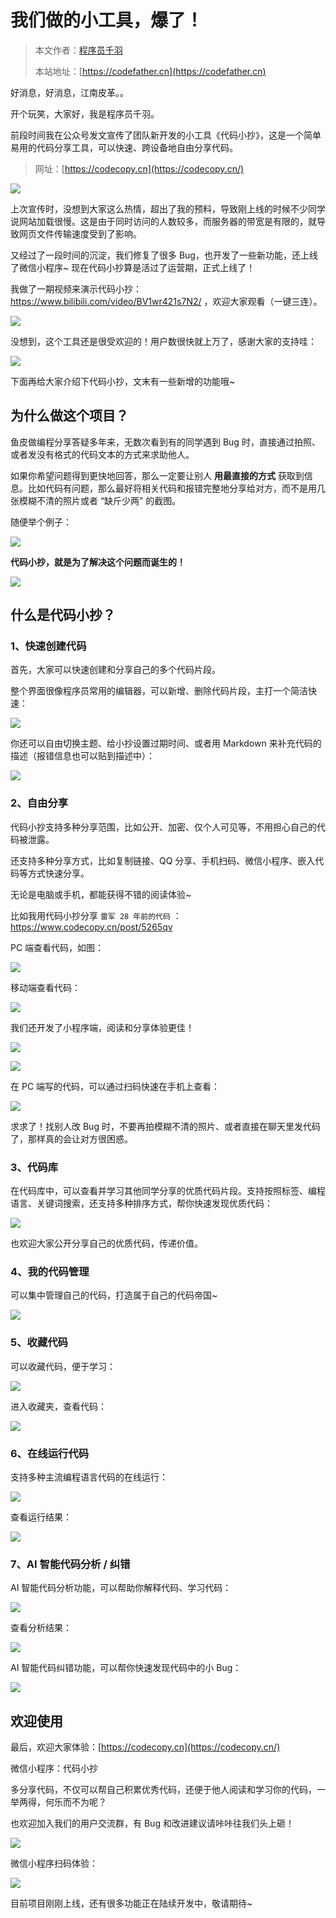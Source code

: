 # 我们做的小工具，爆了！

> 本文作者：[程序员千羽](https://yuyuanweb.feishu.cn/wiki/Abldw5WkjidySxkKxU2cQdAtnah)
>
> 本站地址：[https://codefather.cn](https://codefather.cn)

好消息，好消息，江南皮革。。

开个玩笑，大家好，我是程序员千羽。

前段时间我在公众号发文宣传了团队新开发的小工具《代码小抄》，这是一个简单易用的代码分享工具，可以快速、跨设备地自由分享代码。

> 网址：[https://codecopy.cn](https://codecopy.cn/)

![](https://pic.yupi.icu/1/1705646241236-26786c47-1251-4891-85f3-e91ac9e4be94-20240125151504219-20240222165129145.png)

上次宣传时，没想到大家这么热情，超出了我的预料，导致刚上线的时候不少同学说网站加载很慢。这是由于同时访问的人数较多，而服务器的带宽是有限的，就导致网页文件传输速度受到了影响。

又经过了一段时间的沉淀，我们修复了很多 Bug，也开发了一些新功能，还上线了微信小程序~ 现在代码小抄算是活过了运营期，正式上线了！

我做了一期视频来演示代码小抄：https://www.bilibili.com/video/BV1wr421s7N2/ ，欢迎大家观看（一键三连）。

![](https://pic.yupi.icu/1/image-20240222165649364.png)

没想到，这个工具还是很受欢迎的！用户数很快就上万了，感谢大家的支持哇：

![](https://pic.yupi.icu/1/image-20240222165000215.png)

下面再给大家介绍下代码小抄，文末有一些新增的功能哦~



## 为什么做这个项目？

鱼皮做编程分享答疑多年来，无数次看到有的同学遇到 Bug 时，直接通过拍照、或者发没有格式的代码文本的方式来求助他人。

如果你希望问题得到更快地回答，那么一定要让别人 **用最直接的方式** 获取到信息。比如代码有问题，那么最好将相关代码和报错完整地分享给对方，而不是用几张模糊不清的照片或者 “缺斤少两” 的截图。

随便举个例子：

![](https://pic.yupi.icu/1/1705646375558-add82d49-e6de-4da0-a4d1-2b01457cd561-20240125151504317.png)



**代码小抄，就是为了解决这个问题而诞生的！**

![](https://pic.yupi.icu/1/1706167426894-2d60154c-5ea1-499f-b0b4-bb952bea1e55.png)



## 什么是代码小抄？

### 1、快速创建代码

首先，大家可以快速创建和分享自己的多个代码片段。

整个界面很像程序员常用的编辑器，可以新增、删除代码片段，主打一个简洁快速：

![](https://pic.yupi.icu/1/1705645451535-bfccc44f-4d59-4f09-a9d3-51abf191a14d-20240125151504401.png)



你还可以自由切换主题、给小抄设置过期时间、或者用 Markdown 来补充代码的描述（报错信息也可以贴到描述中）：

![](https://pic.yupi.icu/1/1705646531538-1e224aee-a07c-49c5-a706-06ad50c5486e-20240125151504711.png)



### 2、自由分享

代码小抄支持多种分享范围，比如公开、加密、仅个人可见等，不用担心自己的代码被泄露。

还支持多种分享方式，比如复制链接、QQ 分享、手机扫码、微信小程序、嵌入代码等方式快速分享。

无论是电脑或手机，都能获得不错的阅读体验~

比如我用代码小抄分享 `雷军 28 年前的代码` ：https://www.codecopy.cn/post/5265qv

PC 端查看代码，如图：

![](https://cdn.nlark.com/yuque/0/2024/png/398476/1708408766928-5cde67a4-73df-4e0a-abeb-0a0365a3a66b.png)



移动端查看代码：

![](https://pic.yupi.icu/1/image-20240125152709766.png)



我们还开发了小程序端，阅读和分享体验更佳！

![](https://pic.yupi.icu/1/1708515375745-5181f33d-d5d1-4f7e-880c-ea1a3a8f8fbc.jpeg)

![](https://pic.yupi.icu/1/1708515387828-a2ca0f14-0a80-43c0-9b39-bf4a4e695a3c.jpeg)



在 PC 端写的代码，可以通过扫码快速在手机上查看：

![](https://pic.yupi.icu/1/1708515482934-61841827-5411-4c30-8c13-944017d970fd.png)



求求了！找别人改 Bug 时，不要再拍模糊不清的照片、或者直接在聊天里发代码了，那样真的会让对方很困惑。



### 3、代码库

在代码库中，可以查看并学习其他同学分享的优质代码片段。支持按照标签、编程语言、关键词搜索，还支持多种排序方式，帮你快速发现优质代码：

![](https://pic.yupi.icu/1/1708409323994-2a884b77-6078-4761-9fab-c73028a0a757.png)



也欢迎大家公开分享自己的优质代码，传递价值。



### 4、我的代码管理

可以集中管理自己的代码，打造属于自己的代码帝国~

![](https://pic.yupi.icu/1/1708409549423-1218ac08-afca-407c-92ac-d43233f98770.png)



### 5、收藏代码

可以收藏代码，便于学习：

![](https://pic.yupi.icu/1/1708514581859-9b4ef492-d542-4054-b1e2-33c9357b02b4.png)



进入收藏夹，查看代码：

![](https://pic.yupi.icu/1/1708409597714-e4d23bea-ffc3-4fa1-8366-79311f2b1843.png)



### 6、在线运行代码

支持多种主流编程语言代码的在线运行：

![](https://pic.yupi.icu/1/1708514666511-a3f72a4c-d13e-4b82-811c-ee4620e629eb.png)



查看运行结果：

![](https://pic.yupi.icu/1/1708514698649-215c0f01-2fac-4878-8c78-49bf55492cc7.png)



### 7、AI 智能代码分析 / 纠错

AI 智能代码分析功能，可以帮助你解释代码、学习代码：

![](https://pic.yupi.icu/1/1708515656358-f6b16ba3-0958-4322-93e5-72eb48114395.png)



查看分析结果：

![](https://pic.yupi.icu/1/1708515644116-e3c4d320-3c41-404d-be7f-a4f0dba0da54.png)



AI 智能代码纠错功能，可以帮你快速发现代码中的小 Bug：

![](https://pic.yupi.icu/1/1708515763002-42fd8600-b365-44cb-b000-34497139def7.png)



## 欢迎使用

最后，欢迎大家体验：[https://codecopy.cn](https://codecopy.cn/)

微信小程序：代码小抄

多分享代码，不仅可以帮自己积累优秀代码，还便于他人阅读和学习你的代码，一举两得，何乐而不为呢？

也欢迎加入我们的用户交流群，有 Bug 和改进建议请咔咔往我们头上砸！

![](https://pic.yupi.icu/1/1705649613716-2c711a05-4afe-4fa4-9880-6c6dac8b3f62-20240125151505062-20240125153223176.png)



微信小程序扫码体验：

![](https://pic.yupi.icu/1/1708580243147-485d6b47-17f0-484f-9cc2-f36b43d6ebb1.jpeg)



目前项目刚刚上线，还有很多功能正在陆续开发中，敬请期待~